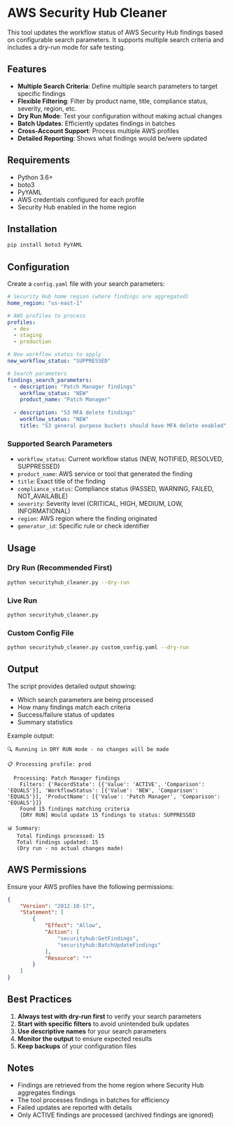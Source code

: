 # AWS Security Hub Cleaner

This tool updates the workflow status of AWS Security Hub findings based on configurable search parameters. It supports multiple search criteria and includes a dry-run mode for safe testing.

## Features

- **Multiple Search Criteria**: Define multiple search parameters to target specific findings
- **Flexible Filtering**: Filter by product name, title, compliance status, severity, region, etc.
- **Dry Run Mode**: Test your configuration without making actual changes
- **Batch Updates**: Efficiently updates findings in batches
- **Cross-Account Support**: Process multiple AWS profiles
- **Detailed Reporting**: Shows what findings would be/were updated

## Requirements

- Python 3.6+
- boto3
- PyYAML
- AWS credentials configured for each profile
- Security Hub enabled in the home region

## Installation

```bash
pip install boto3 PyYAML
```

## Configuration

Create a `config.yaml` file with your search parameters:

```yaml
# Security Hub home region (where findings are aggregated)
home_region: "us-east-1"

# AWS profiles to process
profiles:
  - dev
  - staging
  - production

# New workflow status to apply
new_workflow_status: "SUPPRESSED"

# Search parameters
findings_search_parameters:
  - description: "Patch Manager findings"
    workflow_status: "NEW"
    product_name: "Patch Manager"
    
  - description: "S3 MFA delete findings"
    workflow_status: "NEW"
    title: "S3 general purpose buckets should have MFA delete enabled"
```

### Supported Search Parameters

- `workflow_status`: Current workflow status (NEW, NOTIFIED, RESOLVED, SUPPRESSED)
- `product_name`: AWS service or tool that generated the finding
- `title`: Exact title of the finding
- `compliance_status`: Compliance status (PASSED, WARNING, FAILED, NOT_AVAILABLE)
- `severity`: Severity level (CRITICAL, HIGH, MEDIUM, LOW, INFORMATIONAL)
- `region`: AWS region where the finding originated
- `generator_id`: Specific rule or check identifier

## Usage

### Dry Run (Recommended First)
```bash
python securityhub_cleaner.py --dry-run
```

### Live Run
```bash
python securityhub_cleaner.py
```

### Custom Config File
```bash
python securityhub_cleaner.py custom_config.yaml --dry-run
```

## Output

The script provides detailed output showing:
- Which search parameters are being processed
- How many findings match each criteria
- Success/failure status of updates
- Summary statistics

Example output:
```
🔍 Running in DRY RUN mode - no changes will be made

📋 Processing profile: prod

  Processing: Patch Manager findings
    Filters: {'RecordState': [{'Value': 'ACTIVE', 'Comparison': 'EQUALS'}], 'WorkflowStatus': [{'Value': 'NEW', 'Comparison': 'EQUALS'}], 'ProductName': [{'Value': 'Patch Manager', 'Comparison': 'EQUALS'}]}
    Found 15 findings matching criteria
    [DRY RUN] Would update 15 findings to status: SUPPRESSED

📊 Summary:
   Total findings processed: 15
   Total findings updated: 15
   (Dry run - no actual changes made)
```

## AWS Permissions

Ensure your AWS profiles have the following permissions:

```json
{
    "Version": "2012-10-17",
    "Statement": [
        {
            "Effect": "Allow",
            "Action": [
                "securityhub:GetFindings",
                "securityhub:BatchUpdateFindings"
            ],
            "Resource": "*"
        }
    ]
}
```

## Best Practices

1. **Always test with dry-run first** to verify your search parameters
2. **Start with specific filters** to avoid unintended bulk updates
3. **Use descriptive names** for your search parameters
4. **Monitor the output** to ensure expected results
5. **Keep backups** of your configuration files

## Notes

- Findings are retrieved from the home region where Security Hub aggregates findings
- The tool processes findings in batches for efficiency
- Failed updates are reported with details
- Only ACTIVE findings are processed (archived findings are ignored)